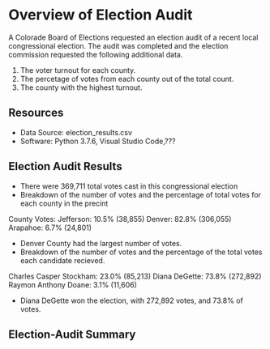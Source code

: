 # Overview of Election Audit
A Colorade Board of Elections requested an election audit of a recent local congressional election. The audit was completed and the election commission requested the following additional data.

1. The voter turnout for each county.
2. The percetage of votes from each county out of the total count.
3. The county with the highest turnout.

## Resources
- Data Source: election_results.csv
- Software: Python 3.7.6, Visual Studio Code,???

## Election Audit Results
- There were 369,711 total votes cast in this congressional election
- Breakdown of the number of votes and the percentage of total votes for each county in the precint

County Votes:
Jefferson: 10.5% (38,855)
Denver: 82.8% (306,055)
Arapahoe: 6.7% (24,801)


- Denver County had the largest number of votes.
- Breakdown of the number of votes and the percentage of the total votes each candidate recieved.

Charles Casper Stockham: 23.0% (85,213)
Diana DeGette: 73.8% (272,892)
Raymon Anthony Doane: 3.1% (11,606)

- Diana DeGette won the election, with 272,892 votes, and 73.8% of votes.

## Election-Audit Summary
